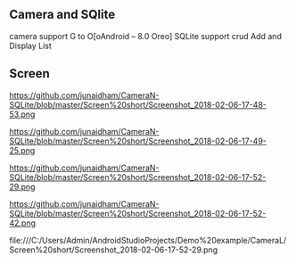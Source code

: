 Camera and SQlite
-----
camera support G to O[oAndroid – 8.0 Oreo]
SQLite support crud
Add and Display List



Screen
----



https://github.com/junaidham/CameraN-SQLite/blob/master/Screen%20short/Screenshot_2018-02-06-17-48-53.png

https://github.com/junaidham/CameraN-SQLite/blob/master/Screen%20short/Screenshot_2018-02-06-17-49-25.png

https://github.com/junaidham/CameraN-SQLite/blob/master/Screen%20short/Screenshot_2018-02-06-17-52-29.png

https://github.com/junaidham/CameraN-SQLite/blob/master/Screen%20short/Screenshot_2018-02-06-17-52-42.png


file:///C:/Users/Admin/AndroidStudioProjects/Demo%20example/CameraL/Screen%20short/Screenshot_2018-02-06-17-52-29.png
